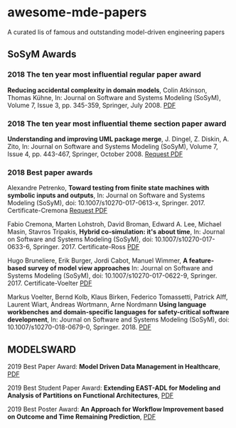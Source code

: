 # awesome-mde-papers
A curated lis of famous and outstanding model-driven engineering papers


## SoSyM Awards

### 2018 The ten year most influential regular paper award 
**Reducing accidental complexity in domain models**, Colin Atkinson, Thomas Kühne, 
In: Journal on Software and Systems Modeling (SoSyM), Volume 7, Issue 3, pp. 345-359, Springer, July 2008.
[PDF](https://www.researchgate.net/publication/225173448_Reducing_accidental_complexity_in_domain_models) 

### 2018 The ten year most influential theme section paper award
**Understanding and improving UML package merge**, J. Dingel, Z. Diskin, A. Zito,
In: Journal on Software and Systems Modeling (SoSyM), Volume 7, Issue 4, pp. 443-467, Springer, October 2008.
[Request PDF](https://www.researchgate.net/publication/220059329_Understanding_and_improving_UML_package_merge)

### 2018 Best paper awards

Alexandre Petrenko, 
**Toward testing from finite state machines with symbolic inputs and outputs**, 
In: Journal on Software and Systems Modeling (SoSyM), doi: 10.1007/s10270-017-0613-x, Springer. 2017.
Certificate-Cremona	[Request PDF](https://www.researchgate.net/publication/318892165_Toward_testing_from_finite_state_machines_with_symbolic_inputs_and_outputs)

Fabio Cremona, Marten Lohstroh, David Broman, Edward A. Lee, Michael Masin, Stavros Tripakis,
**Hybrid co-simulation: it's about time**, 
In: Journal on Software and Systems Modeling (SoSyM), doi: 10.1007/s10270-017-0633-6, Springer. 2017.
Certificate-Ross	[PDF](https://www.researchgate.net/publication/328088655_Hybrid_Co-simulation_It's_About_Time)
 
Hugo Bruneliere, Erik Burger, Jordi Cabot, Manuel Wimmer, 
**A feature-based survey of model view approaches**
In: Journal on Software and Systems Modeling (SoSyM), doi: 10.1007/s10270-017-0622-9, Springer. 2017.
Certificate-Voelter	[PDF](https://www.researchgate.net/publication/328088765_A_Feature-based_Survey_of_Model_View_Approaches)

Markus Voelter, Bernd Kolb, Klaus Birken, Federico Tomassetti, Patrick Alff, Laurent Wiart, Andreas Wortmann, Arne Nordmann
**Using language workbenches and domain-specific languages for safety-critical software development**, 
In: Journal on Software and Systems Modeling (SoSyM), doi: 10.1007/s10270-018-0679-0, Springer. 2018.
[PDF](https://voelter.de/data/pub/MPS-in-Safety-1.0.pdf)

## MODELSWARD 

2019 Best Paper Award: **Model Driven Data Management in Healthcare**, 
[PDF](http://insticc.org/node/TechnicalProgram/modelsward/presentationDetails/73911)

2019 Best Student Paper Award: **Extending EAST-ADL for Modeling and Analysis of Partitions on Functional Architectures**, 
[PDF](http://dx.doi.org/10.5220/0007688301670176)

2019 Best Poster Award: **An Approach for Workflow Improvement based on Outcome and Time Remaining Prediction**, 
[PDF](http://dx.doi.org/10.5220/0007577504730480)
